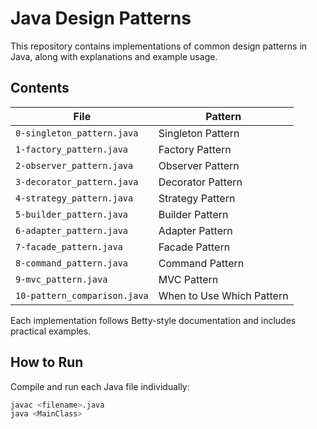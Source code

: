 # Java Design Patterns

This repository contains implementations of common design patterns in Java, along with explanations and example usage.

## Contents

| File | Pattern |
|------|---------|
| `0-singleton_pattern.java` | Singleton Pattern |
| `1-factory_pattern.java` | Factory Pattern |
| `2-observer_pattern.java` | Observer Pattern |
| `3-decorator_pattern.java` | Decorator Pattern |
| `4-strategy_pattern.java` | Strategy Pattern |
| `5-builder_pattern.java` | Builder Pattern |
| `6-adapter_pattern.java` | Adapter Pattern |
| `7-facade_pattern.java` | Facade Pattern |
| `8-command_pattern.java` | Command Pattern |
| `9-mvc_pattern.java` | MVC Pattern |
| `10-pattern_comparison.java` | When to Use Which Pattern |

Each implementation follows Betty-style documentation and includes practical examples.

## How to Run

Compile and run each Java file individually:

```bash
javac <filename>.java
java <MainClass>
